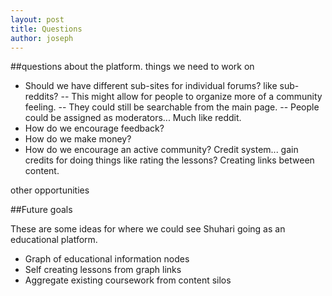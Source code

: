 ```yaml
---
layout: post
title: Questions
author: joseph
---
```


##questions about the platform. things we need to work on

- Should we have different sub-sites for individual forums? like sub-reddits?
-- This might allow for people to organize more of a community feeling.
-- They could still be searchable from the main page.
-- People could be assigned as moderators... Much like reddit.
- How do we encourage feedback?
- How do we make money?
- How do we encourage an active community?  Credit system... gain credits for doing things like rating the lessons? Creating links between content.

other opportunities

##Future goals

These are some ideas for where we could see Shuhari going as an educational platform.

- Graph of educational information nodes
- Self creating lessons from graph links
- Aggregate existing coursework from content silos